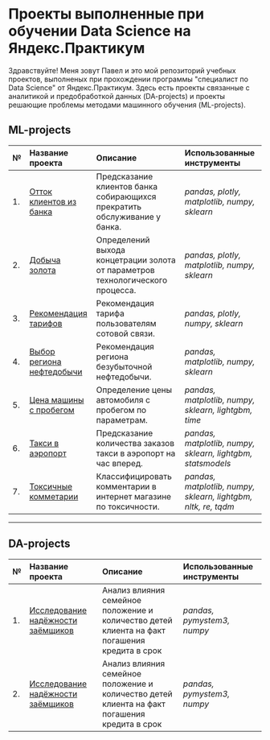 
# Проекты выполненные при обучении Data Science на Яндекс.Практикум

Здравствуйте! Меня зовут Павел и это мой репозиторий учебных проектов, выполненых при прохождении программы "специалист по Data Science" от Яндекс.Практикум.
Здесь есть проекты связанные с аналитикой и предобработкой данных (DA-projects) и проекты решающие проблемы методами машинного обучения (ML-projects).

## ML-projects
| № | Название проекта | Описание | Использованные инструменты |
| :-- | :---------------------- | :---------------------- | :---------------------- |
|1.| [Отток клиентов из банка](DA_projects/ML_classifier_ottok_klientov_banka) | Предсказание клиентов банка собирающихся прекратить обслуживание у банка. | *pandas, plotly, matplotlib, numpy, sklearn* | 
|2.| [Добыча золота](DA_projects/ML_regresion_au_concetrate) | Определений выхода концетрации золота от параметров технологического процесса. | *pandas, plotly, matplotlib, numpy, sklearn* | 
|3.| [Рекомендация тарифов](ML_classifier_recomend_tarif_telecom) | Рекомендация тарифа пользователям сотовой связи. | *pandas, plotly, numpy, sklearn* | 
|4.| [Выбор региона нефтедобычи](ML_regresion_oil_region) | Рекомендация региона безубыточной нефтедобычи. | *pandas, matplotlib, numpy, sklearn* |
|5.| [Цена машины с пробегом](ML_regression_servis_bu_mashin) | Определение цены автомобиля с пробегом по параметрам. | *pandas, matplotlib, numpy, sklearn, lightgbm, time* | 
|6.| [Такси в аэропорт](ML_regresion_timeline_taxi) | Предсказание количества заказов такси в аэропорт на час вперед. | *pandas, matplotlib, numpy, sklearn, lightgbm, statsmodels* | 
|7.| [Токсичные комметарии](ML_regresion_text_toxic) | Классифицировать комментарии в интернет магазине по токсичности. | *pandas, matplotlib, numpy, sklearn, lightgbm, nltk, re, tqdm* | 

_____________________
## DA-projects
| № | Название проекта | Описание | Использованные инструменты |
| :-- | :---------------------- | :---------------------- | :---------------------- |
|1.| [Исследование надёжности заёмщиков](DA_nadejnost_zaemshika) | Анализ влияния семейное положение и количество детей клиента на факт погашения кредита в срок | *pandas, pymystem3, numpy* | 
|2.| [Исследование надёжности заёмщиков](DA_nadejnost_zaemshika) | Анализ влияния семейное положение и количество детей клиента на факт погашения кредита в срок | *pandas, pymystem3, numpy* | 
